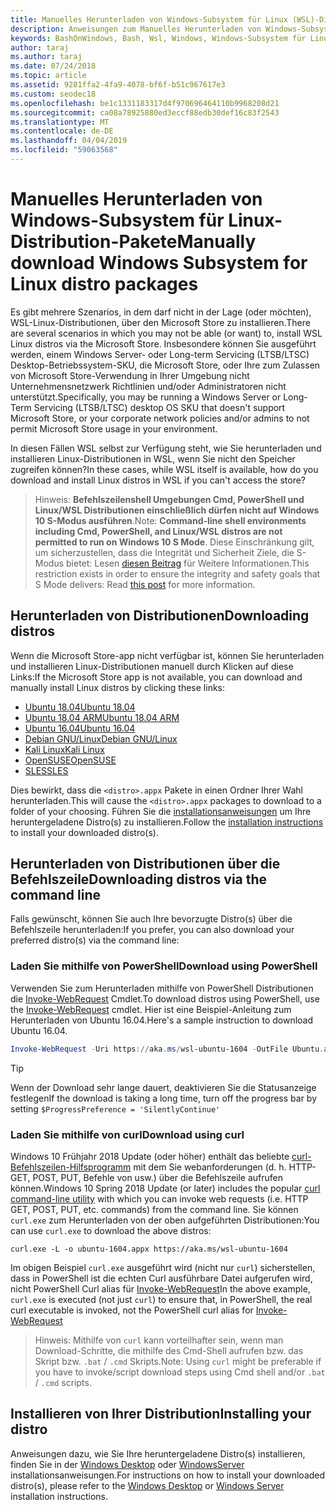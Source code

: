 ```yaml
---
title: Manuelles Herunterladen von Windows-Subsystem für Linux (WSL)-Distributionen
description: Anweisungen zum Manuelles Herunterladen von Windows-Subsystem für Linux-Distributionen.
keywords: BashOnWindows, Bash, Wsl, Windows, Windows-Subsystem für Linux, WSL, Windows-Subsystem, -Distribution, Ubuntu, OpenSUSE, SLES, debian, Kali
author: taraj
ms.author: taraj
ms.date: 07/24/2018
ms.topic: article
ms.assetid: 9281ffa2-4fa9-4078-bf6f-b51c967617e3
ms.custom: seodec18
ms.openlocfilehash: be1c1331183317d4f970696464110b9968208d21
ms.sourcegitcommit: ca08a78925880ed3eccf88edb30def16c83f2543
ms.translationtype: MT
ms.contentlocale: de-DE
ms.lasthandoff: 04/04/2019
ms.locfileid: "59063568"
---
```

# <a name="manually-download-windows-subsystem-for-linux-distro-packages"></a><span data-ttu-id="b9f39-104">Manuelles Herunterladen von Windows-Subsystem für Linux-Distribution-Pakete</span><span class="sxs-lookup"><span data-stu-id="b9f39-104">Manually download Windows Subsystem for Linux distro packages</span></span>

<span data-ttu-id="b9f39-105">Es gibt mehrere Szenarios, in dem darf nicht in der Lage (oder möchten), WSL-Linux-Distributionen, über den Microsoft Store zu installieren.</span><span class="sxs-lookup"><span data-stu-id="b9f39-105">There are several scenarios in which you may not be able (or want) to, install WSL Linux distros via the Microsoft Store.</span></span> <span data-ttu-id="b9f39-106">Insbesondere können Sie ausgeführt werden, einem Windows Server- oder Long-term Servicing (LTSB/LTSC) Desktop-Betriebssystem-SKU, die Microsoft Store, oder Ihre zum Zulassen von Microsoft Store-Verwendung in Ihrer Umgebung nicht Unternehmensnetzwerk Richtlinien und/oder Administratoren nicht unterstützt.</span><span class="sxs-lookup"><span data-stu-id="b9f39-106">Specifically, you may be running a Windows Server or Long-Term Servicing (LTSB/LTSC) desktop OS SKU that doesn't support Microsoft Store, or your corporate network policies and/or admins to not permit Microsoft Store usage in your environment.</span></span>

<span data-ttu-id="b9f39-107">In diesen Fällen WSL selbst zur Verfügung steht, wie Sie herunterladen und installieren Linux-Distributionen in WSL, wenn Sie nicht den Speicher zugreifen können?</span><span class="sxs-lookup"><span data-stu-id="b9f39-107">In these cases, while WSL itself is available, how do you download and install Linux distros in WSL if you can't access the store?</span></span>

> <span data-ttu-id="b9f39-108">Hinweis: **Befehlszeilenshell Umgebungen Cmd, PowerShell und Linux/WSL Distributionen einschließlich dürfen nicht auf Windows 10 S-Modus ausführen**.</span><span class="sxs-lookup"><span data-stu-id="b9f39-108">Note: **Command-line shell environments including Cmd, PowerShell, and Linux/WSL distros are not permitted to run on Windows 10 S Mode**.</span></span> <span data-ttu-id="b9f39-109">Diese Einschränkung gilt, um sicherzustellen, dass die Integrität und Sicherheit Ziele, die S-Modus bietet: Lesen [diesen Beitrag](https://blogs.msdn.microsoft.com/commandline/2017/05/18/will-linux-distros-run-on-windows-10-s/) für Weitere Informationen.</span><span class="sxs-lookup"><span data-stu-id="b9f39-109">This restriction exists in order to ensure the integrity and safety goals that S Mode delivers: Read [this post](https://blogs.msdn.microsoft.com/commandline/2017/05/18/will-linux-distros-run-on-windows-10-s/) for more information.</span></span>

## <a name="downloading-distros"></a><span data-ttu-id="b9f39-110">Herunterladen von Distributionen</span><span class="sxs-lookup"><span data-stu-id="b9f39-110">Downloading distros</span></span>

<span data-ttu-id="b9f39-111">Wenn die Microsoft Store-app nicht verfügbar ist, können Sie herunterladen und installieren Linux-Distributionen manuell durch Klicken auf diese Links:</span><span class="sxs-lookup"><span data-stu-id="b9f39-111">If the Microsoft Store app is not available, you can download and manually install Linux distros by clicking these links:</span></span>
* [<span data-ttu-id="b9f39-112">Ubuntu 18.04</span><span class="sxs-lookup"><span data-stu-id="b9f39-112">Ubuntu 18.04</span></span>](https://aka.ms/wsl-ubuntu-1804)
* [<span data-ttu-id="b9f39-113">Ubuntu 18.04 ARM</span><span class="sxs-lookup"><span data-stu-id="b9f39-113">Ubuntu 18.04 ARM</span></span>](https://aka.ms/wsl-ubuntu-1804-arm)
* [<span data-ttu-id="b9f39-114">Ubuntu 16.04</span><span class="sxs-lookup"><span data-stu-id="b9f39-114">Ubuntu 16.04</span></span>](https://aka.ms/wsl-ubuntu-1604)
* [<span data-ttu-id="b9f39-115">Debian GNU/Linux</span><span class="sxs-lookup"><span data-stu-id="b9f39-115">Debian GNU/Linux</span></span>](https://aka.ms/wsl-debian-gnulinux)
* [<span data-ttu-id="b9f39-116">Kali Linux</span><span class="sxs-lookup"><span data-stu-id="b9f39-116">Kali Linux</span></span>](https://aka.ms/wsl-kali-linux)
* [<span data-ttu-id="b9f39-117">OpenSUSE</span><span class="sxs-lookup"><span data-stu-id="b9f39-117">OpenSUSE</span></span>](https://aka.ms/wsl-opensuse-42)
* [<span data-ttu-id="b9f39-118">SLES</span><span class="sxs-lookup"><span data-stu-id="b9f39-118">SLES</span></span>](https://aka.ms/wsl-sles-12)

<span data-ttu-id="b9f39-119">Dies bewirkt, dass die `<distro>.appx` Pakete in einen Ordner Ihrer Wahl herunterladen.</span><span class="sxs-lookup"><span data-stu-id="b9f39-119">This will cause the `<distro>.appx` packages to download to a folder of your choosing.</span></span> <span data-ttu-id="b9f39-120">Führen Sie die [installationsanweisungen](#installing-your-distro) um Ihre heruntergeladene Distro(s) zu installieren.</span><span class="sxs-lookup"><span data-stu-id="b9f39-120">Follow the [installation instructions](#installing-your-distro) to install your downloaded distro(s).</span></span>

## <a name="downloading-distros-via-the-command-line"></a><span data-ttu-id="b9f39-121">Herunterladen von Distributionen über die Befehlszeile</span><span class="sxs-lookup"><span data-stu-id="b9f39-121">Downloading distros via the command line</span></span>
<span data-ttu-id="b9f39-122">Falls gewünscht, können Sie auch Ihre bevorzugte Distro(s) über die Befehlszeile herunterladen:</span><span class="sxs-lookup"><span data-stu-id="b9f39-122">If you prefer, you can also download your preferred distro(s) via the command line:</span></span>

 ### <a name="download-using-powershell"></a><span data-ttu-id="b9f39-123">Laden Sie mithilfe von PowerShell</span><span class="sxs-lookup"><span data-stu-id="b9f39-123">Download using PowerShell</span></span>
 <span data-ttu-id="b9f39-124">Verwenden Sie zum Herunterladen mithilfe von PowerShell Distributionen die [Invoke-WebRequest](https://msdn.microsoft.com/powershell/reference/5.1/microsoft.powershell.utility/invoke-webrequest) Cmdlet.</span><span class="sxs-lookup"><span data-stu-id="b9f39-124">To download distros using PowerShell, use the [Invoke-WebRequest](https://msdn.microsoft.com/powershell/reference/5.1/microsoft.powershell.utility/invoke-webrequest) cmdlet.</span></span> <span data-ttu-id="b9f39-125">Hier ist eine Beispiel-Anleitung zum Herunterladen von Ubuntu 16.04.</span><span class="sxs-lookup"><span data-stu-id="b9f39-125">Here's a sample instruction to download Ubuntu 16.04.</span></span>

```powershell
Invoke-WebRequest -Uri https://aka.ms/wsl-ubuntu-1604 -OutFile Ubuntu.appx -UseBasicParsing
```

> [!TIP]
> <span data-ttu-id="b9f39-126">Wenn der Download sehr lange dauert, deaktivieren Sie die Statusanzeige festlegen</span><span class="sxs-lookup"><span data-stu-id="b9f39-126">If the download is taking a long time, turn off the progress bar by setting</span></span> `$ProgressPreference = 'SilentlyContinue'`

### <a name="download-using-curl"></a><span data-ttu-id="b9f39-127">Laden Sie mithilfe von curl</span><span class="sxs-lookup"><span data-stu-id="b9f39-127">Download using curl</span></span>
<span data-ttu-id="b9f39-128">Windows 10 Frühjahr 2018 Update (oder höher) enthält das beliebte [curl-Befehlszeilen-Hilfsprogramm](https://curl.haxx.se/) mit dem Sie webanforderungen (d. h. HTTP-GET, POST, PUT, Befehle von usw.) über die Befehlszeile aufrufen können.</span><span class="sxs-lookup"><span data-stu-id="b9f39-128">Windows 10 Spring 2018 Update (or later) includes the popular [curl command-line utility](https://curl.haxx.se/) with which you can invoke web requests (i.e. HTTP GET, POST, PUT, etc. commands) from the command line.</span></span> <span data-ttu-id="b9f39-129">Sie können `curl.exe` zum Herunterladen von der oben aufgeführten Distributionen:</span><span class="sxs-lookup"><span data-stu-id="b9f39-129">You can use `curl.exe` to download the above distros:</span></span>

```console
curl.exe -L -o ubuntu-1604.appx https://aka.ms/wsl-ubuntu-1604
```

<span data-ttu-id="b9f39-130">Im obigen Beispiel `curl.exe` ausgeführt wird (nicht nur `curl`) sicherstellen, dass in PowerShell ist die echten Curl ausführbare Datei aufgerufen wird, nicht PowerShell Curl alias für [Invoke-WebRequest](https://docs.microsoft.com/en-us/powershell/module/microsoft.powershell.utility/invoke-webrequest?view=powershell-6)</span><span class="sxs-lookup"><span data-stu-id="b9f39-130">In the above example, `curl.exe` is executed (not just `curl`) to ensure that, in PowerShell, the real curl executable is invoked, not the PowerShell curl alias for [Invoke-WebRequest](https://docs.microsoft.com/en-us/powershell/module/microsoft.powershell.utility/invoke-webrequest?view=powershell-6)</span></span>

> <span data-ttu-id="b9f39-131">Hinweis: Mithilfe von `curl` kann vorteilhafter sein, wenn man Download-Schritte, die mithilfe des Cmd-Shell aufrufen bzw. das Skript bzw. `.bat`  /  `.cmd` Skripts.</span><span class="sxs-lookup"><span data-stu-id="b9f39-131">Note: Using `curl` might be preferable if you have to invoke/script download steps using Cmd shell and/or `.bat` / `.cmd` scripts.</span></span>

## <a name="installing-your-distro"></a><span data-ttu-id="b9f39-132">Installieren von Ihrer Distribution</span><span class="sxs-lookup"><span data-stu-id="b9f39-132">Installing your distro</span></span>
<span data-ttu-id="b9f39-133">Anweisungen dazu, wie Sie Ihre heruntergeladene Distro(s) installieren, finden Sie in der [Windows Desktop](install-win10.md) oder [WindowsServer](install-on-server.md) installationsanweisungen.</span><span class="sxs-lookup"><span data-stu-id="b9f39-133">For instructions on how to install your downloaded distro(s), please refer to the [Windows Desktop](install-win10.md) or [Windows Server](install-on-server.md) installation instructions.</span></span>
